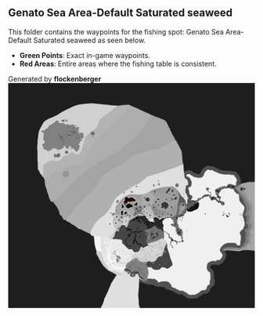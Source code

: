 ## Genato Sea Area-Default Saturated seaweed
This folder contains the waypoints for the fishing spot: Genato Sea Area-Default Saturated seaweed as seen below.

- **Green Points**: Exact in-game waypoints.
- **Red Areas**: Entire areas where the fishing table is consistent.

Generated by **flockenberger**
![Genato Sea Area-Default Saturated seaweed](./Preview.png?raw=true "Genato Sea Area-Default Saturated seaweed")
